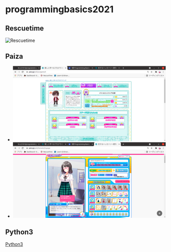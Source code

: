 # programmingbasics2021

## Rescuetime

![Rescuetime](./imge/p1.png)

## Paiza

- ![oshito manaberu](./image/p2.png)
- ![恋するハッカソン](./image/p3.png)

## Python3

[Python3](https://github.com/itc-s21014/lesson.git)
